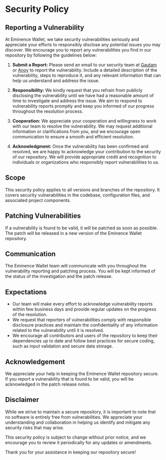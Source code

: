 # Security Policy

## Reporting a Vulnerability

At Eminence Wallet, we take security vulnerabilities seriously and appreciate your efforts to responsibly disclose any potential issues you may discover. We encourage you to report any vulnerabilities you find in our repository by following the guidelines below:

1. **Submit a Report:** Please send an email to our security team at [Gautam](mailto:ashragautam25@gmail.com) or [Anoy](mailto:anoyroyc3545@gmail.com) to report the vulnerability. Include a detailed description of the vulnerability, steps to reproduce it, and any relevant information that can help us understand and address the issue.

2. **Responsibility:** We kindly request that you refrain from publicly disclosing the vulnerability until we have had a reasonable amount of time to investigate and address the issue. We aim to respond to vulnerability reports promptly and keep you informed of our progress throughout the resolution process.

3. **Cooperation:** We appreciate your cooperation and willingness to work with our team to resolve the vulnerability. We may request additional information or clarifications from you, and we encourage open communication to ensure a smooth and efficient resolution.

4. **Acknowledgment:** Once the vulnerability has been confirmed and resolved, we are happy to acknowledge your contribution to the security of our repository. We will provide appropriate credit and recognition to individuals or organizations who responsibly report vulnerabilities to us.

## Scope

This security policy applies to all versions and branches of the repository. It covers security vulnerabilities in the codebase, configuration files, and associated project components.

## Patching Vulnerabilities

If a vulnerability is found to be valid, it will be patched as soon as possible. The patch will be released in a new version of the Eminence Wallet repository.

## Communication

The Eminence Wallet team will communicate with you throughout the vulnerability reporting and patching process. You will be kept informed of the status of the investigation and the patch release.

## Expectations

- Our team will make every effort to acknowledge vulnerability reports within few business days and provide regular updates on the progress of the resolution.
- We request that reporters of vulnerabilities comply with responsible disclosure practices and maintain the confidentiality of any information related to the vulnerability until it is resolved.
- We encourage all contributors and users of the repository to keep their dependencies up to date and follow best practices for secure coding, such as input validation and secure data storage.

## Acknowledgement

We appreciate your help in keeping the Eminence Wallet repository secure. If you report a vulnerability that is found to be valid, you will be acknowledged in the patch release notes.

## Disclaimer

While we strive to maintain a secure repository, it is important to note that no software is entirely free from vulnerabilities. We appreciate your understanding and collaboration in helping us identify and mitigate any security risks that may arise.

This security policy is subject to change without prior notice, and we encourage you to review it periodically for any updates or amendments.

Thank you for your assistance in keeping our repository secure!
